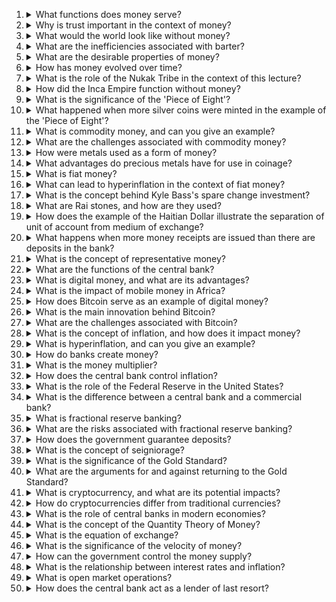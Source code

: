1. <details><summary>What functions does money serve?</summary>Money serves three main functions: medium of exchange, store of value, and unit of account.</details>
2. <details><summary>Why is trust important in the context of money?</summary>Trust is crucial because the value of money and its effectiveness as a medium of exchange depend on people's beliefs about its acceptability by others.</details>
3. <details><summary>What would the world look like without money?</summary>Without money, people would have to barter for goods and services, and there would be no banks, health insurance, borrowing, saving for the future, or taxes.</details>
4. <details><summary>What are the inefficiencies associated with barter?</summary>In a barter system, there is no common measure of value, and it requires a double coincidence of wants, making transactions more complicated and less efficient.</details>
5. <details><summary>What are the desirable properties of money?</summary>Money should be available, durable, fungible, portable, stable in value, and divisible.</details>
6. <details><summary>How has money evolved over time?</summary>Money has evolved from barter to commodity money, metal, ancient coins, precious metals, fiat money, and finally to digital money.</details>
7. <details><summary>What is the role of the Nukak Tribe in the context of this lecture?</summary>The Nukak Tribe in Colombia, uncontacted until 1988, had no concept of money or property, illustrating a societal structure without financial interactions.</details>
8. <details><summary>How did the Inca Empire function without money?</summary>The Inca Empire functioned through a labor-based value system without the use of money or markets, with taxes paid in the form of labor obligations to the empire.</details>
9. <details><summary>What is the significance of the 'Piece of Eight'?</summary>The 'Piece of Eight' was the first international currency, widely used in the 18th century, and its value was based on the weight of silver.</details>
10. <details><summary>What happened when more silver coins were minted in the example of the 'Piece of Eight'?</summary>Minting more silver coins led to inflation, making prices higher.</details>
11. <details><summary>What is commodity money, and can you give an example?</summary>Commodity money is money that has intrinsic value as well as serving as a medium of exchange. An example is cigarettes in prisoner camps.</details>
12. <details><summary>What are the challenges associated with commodity money?</summary>Commodity money can be subject to sudden inflationary and deflationary movements, and it is also subject to Gresham's law, where bad money drives out good.</details>
13. <details><summary>How were metals used as a form of money?</summary>Metals were initially used in their natural state and later shaped into known shapes, but their weight and quality had to be regularly assessed.</details>
14. <details><summary>What advantages do precious metals have for use in coinage?</summary>Precious metals like gold and silver are rare, resistant to corrosion, have beauty and economic value, and have a good intrinsic value.</details>
15. <details><summary>What is fiat money?</summary>Fiat money is a currency that has no intrinsic value and is declared by the government as legal tender. It is backed by the government or central bank.</details>
16. <details><summary>What can lead to hyperinflation in the context of fiat money?</summary>A lack of trust in fiat money may lead to hyperinflation, where the local currency erodes in value very quickly, and people stop accepting it.</details>
17. <details><summary>What is the concept behind Kyle Bass's spare change investment?</summary>Kyle Bass bought $1 Million worth of nickels, betting on the metal value of the coins, considering the downside exposure, upside potential, and cost of the trade.</details>
18. <details><summary>What are Rai stones, and how are they used?</summary>Rai stones are large limestone wheels used as money on the Island of Yap. Ownership of a stone can be transferred without physically moving the stone.</details>
19. <details><summary>How does the example of the Haitian Dollar illustrate the separation of unit of account from medium of exchange?</summary>In Haiti, prices are set in Haitian Dollar, but transactions occur in Haitian Gourde. The Haitian Dollar serves as a unit of account, while the Gourde is the medium of exchange.</details>
20. <details><summary>What happens when more money receipts are issued than there are deposits in the bank?</summary>This can lead to bank runs if more people come to claim their receipts than there are deposits available in the bank.</details>
21. <details><summary>What is the concept of representative money?</summary>Representative money is a certificate or token that can be exchanged for a commodity, such as gold or silver, at a bank.</details>
22. <details><summary>What are the functions of the central bank?</summary>The central bank controls the money supply, interest rates, and inflation, and serves as a lender of last resort to banks in trouble.</details>
23. <details><summary>What is digital money, and what are its advantages?</summary>Digital money is a form of money stored electronically. It is faster, cheaper, and more secure for transactions compared to physical cash.</details>
24. <details><summary>What is the impact of mobile money in Africa?</summary>Mobile money has revolutionized financial access in Africa, providing banking services to previously unbanked populations and enabling business transactions.</details>
25. <details><summary>How does Bitcoin serve as an example of digital money?</summary>Bitcoin is a decentralized digital currency, with transactions recorded on a public ledger called the blockchain, providing transparency and security.</details>
26. <details><summary>What is the main innovation behind Bitcoin?</summary>The main innovation behind Bitcoin is the blockchain technology, which allows for secure, transparent, and decentralized transactions.</details>
27. <details><summary>What are the challenges associated with Bitcoin?</summary>Bitcoin faces challenges such as scalability, volatility, lack of regulatory oversight, and concerns about illegal activities using the currency.</details>
28. <details><summary>What is the concept of inflation, and how does it impact money?</summary>Inflation is the rate at which the general level of prices for goods and services is rising, eroding purchasing power of money over time.</details>
29. <details><summary>What is hyperinflation, and can you give an example?</summary>Hyperinflation is extremely high and typically accelerating inflation. An example is Zimbabwe, where inflation reached 79.6 billion percent month-on-month in November 2008.</details>
30. <details><summary>How do banks create money?</summary>Banks create money through the process of making loans, which increases the money supply in the economy.</details>
31. <details><summary>What is the money multiplier?</summary>The money multiplier is the ratio of the money supply to the monetary base, showing the total amount of money that banks can theoretically create with each dollar of reserves.</details>
32. <details><summary>How does the central bank control inflation?</summary>The central bank controls inflation by manipulating interest rates and conducting open market operations to influence the money supply.</details>
33. <details><summary>What is the role of the Federal Reserve in the United States?</summary>The Federal Reserve acts as the central bank of the U.S., responsible for implementing monetary policy, supervising banks, and providing financial services.</details>
34. <details><summary>What is the difference between a central bank and a commercial bank?</summary>A central bank controls monetary policy and provides services to the government, while commercial banks provide loans and accept deposits from the public.</details>
35. <details><summary>What is fractional reserve banking?</summary>Fractional reserve banking is a banking system where banks hold a fraction of deposits as reserves and lend out the rest, creating money in the process.</details>
36. <details><summary>What are the risks associated with fractional reserve banking?</summary>Fractional reserve banking can lead to bank runs if too many people try to withdraw their deposits at the same time, and it also exposes the economy to the risk of bank panics and financial crises.</details>
37. <details><summary>How does the government guarantee deposits?</summary>The government guarantees deposits through deposit insurance schemes, ensuring that depositors will get their money back up to a certain limit if their bank fails.</details>
38. <details><summary>What is the concept of seigniorage?</summary>Seigniorage is the profit made by the government by issuing currency, especially the difference between the face value of coins and their production costs.</details>
39. <details><summary>What is the significance of the Gold Standard?</summary>The Gold Standard was a monetary system where a country's currency or paper money had a direct link to gold. It helped maintain fixed exchange rates and stability but was abandoned because it was too rigid.</details>
40. <details><summary>What are the arguments for and against returning to the Gold Standard?</summary>Arguments for the Gold Standard include stability and discipline in monetary policy. Arguments against it include inflexibility and the potential for deflation and economic instability.</details>
41. <details><summary>What is cryptocurrency, and what are its potential impacts?</summary>Cryptocurrency is a digital or virtual currency that uses cryptography for security. It has the potential to revolutionize finance, but it also presents challenges in terms of regulation and security.</details>
42. <details><summary>How do cryptocurrencies differ from traditional currencies?</summary>Cryptocurrencies are decentralized and operate on blockchain technology, while traditional currencies are regulated by governments and central banks.</details>
43. <details><summary>What is the role of central banks in modern economies?</summary>Central banks control the money supply, set interest rates, and aim to maintain price stability and full employment in the economy.</details>
44. <details><summary>What is the concept of the Quantity Theory of Money?</summary>The Quantity Theory of Money suggests that there is a direct relationship between the quantity of money in an economy and the level of prices of goods and services sold.</details>
45. <details><summary>What is the equation of exchange?</summary>The equation of exchange is MV = PQ, where M is the money supply, V is the velocity of money, P is the price level, and Q is the quantity of goods and services produced.</details>
46. <details><summary>What is the significance of the velocity of money?</summary>The velocity of money measures how quickly money is spent and re-spent in the economy, influencing inflation and the economy's overall health.</details>
47. <details><summary>How can the government control the money supply?</summary>The government can control the money supply through monetary policy, including adjusting interest rates, conducting open market operations, and changing reserve requirements for banks.</details>
48. <details><summary>What is the relationship between interest rates and inflation?</summary>Generally, higher interest rates lead to lower inflation and vice versa. Central banks adjust interest rates to control inflation and stabilize the economy.</details>
49. <details><summary>What is open market operations?</summary>Open market operations involve the buying and selling of government securities by the central bank to control the money supply.</details>
50. <details><summary>How does the central bank act as a lender of last resort?</summary>The central bank acts as a lender of last resort by providing financial support to banks facing liquidity crises, ensuring stability in the banking system.</details>
